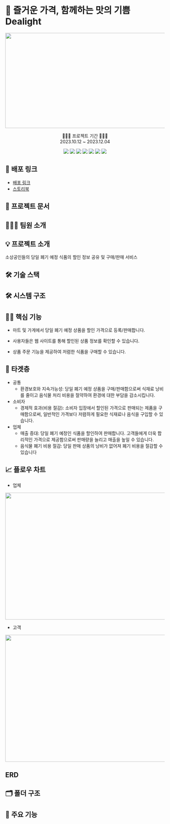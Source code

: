 # 🌱 즐거운 가격, 함께하는 맛의 기쁨 Dealight
<p align="middle">
<img src="https://github.com/Team-PalPalHae-Dealight/Team-PalPalHae-Dealight-FE/assets/108605838/87a79f68-fb41-4752-be4b-fb3ea572b351" width="550px" height="300px" />
</p>

<p align="middle">
👨🏻‍💻 프로젝트 기간 👨🏻‍💻<br />2023.10.12 ~ 2023.12.04
</p>

<div align="middle">
  <img src="https://img.shields.io/badge/next.js-000000?style=for-the-badge&logo=next.js&logoColor=white">
  <img src="https://img.shields.io/badge/typescript-3178C6?style=for-the-badge&logo=typescript&logoColor=white">
  <img src="https://img.shields.io/badge/axios-5A29E4?style=for-the-badge&logo=axios&logoColor=white">
  <img src="https://img.shields.io/badge/reactquery-FF4154?style=for-the-badge&logo=reactquery&logoColor=white">
  <img src="https://img.shields.io/badge/sass-CC6699?style=for-the-badge&logo=sass&logoColor=white">
  <img src="https://img.shields.io/badge/storybook-FF4785?style=for-the-badge&logo=storybook&logoColor=white">
  <img src="https://img.shields.io/badge/figma-F24E1E?style=for-the-badge&logo=figma&logoColor=white">
</div>

<h2> 
   🔗 배포 링크 
</h2>

- [배포 링크](https://dev-dealight.vercel.app/)
- [스토리북](https://team-palpalhae-dealight.github.io/Team-PalPalHae-Dealight-FE/?path=/docs/components-itemcard--docs)

<h2>
  📄 프로젝트 문서
</h2>

<h2>
  👨🏻‍💻 팀원 소개
</h2>


<h2>
  💡 프로젝트 소개
</h2>

  소상공인들의 당일 폐기 예정 식품의 할인 정보 공유 및 구매/판매 서비스

<h2>
  🛠️ 기술 스택
</h2>

<h2>
  🛠️ 시스템 구조
</h2>

<h2>
  💪🏻 핵심 기능
</h2>


  - 마트 및 가게에서 당일 폐기 예정 상품을 할인 가격으로 등록/판매합니다.

  - 사용자들은 웹 사이트를 통해 할인된 상품 정보를 확인할 수 있습니다.

  - 상품 주문 기능을 제공하여 저렴한 식품을 구매할 수 있습니다.

<h2>
  🔫 타겟층
</h2>

- 공통
  - 환경보호와 지속가능성: 당일 폐기 예정 상품을 구매/판매함으로써 식재료 낭비를 줄이고 음식물 처리 비용을 절약하여 환경에 대한 부담을 감소시킵니다.
- 소비자
  - 경제적 효과(비용 절감): 소비자 입장에서 할인된 가격으로 판매되는 제품을 구매함으로써, 일반적인 가격보다 저렴하게 필요한 식재료나 음식을 구입할 수 있습니다. 
- 업체
  - 매출 증대: 당일 폐기 예정인 식품을 할인하여 판매합니다. 고객들에게 더욱 합리적인 가격으로 제공함으로써 판매량을 늘리고 매출을 높일 수 있습니다.
  - 음식물 폐기 비용 절감: 당일 판매 상품의 낭비가 없어져 폐기 비용을 절감할 수 있습니다

<h2>
  📈 플로우 차트
</h2>

- 업체

<img src="https://github.com/Team-PalPalHae-Dealight/Team-PalPalHae-Dealight-FE/assets/108605838/af9875c5-8cf6-4bf3-8e19-f90efaf80871" width="700px" height="400px" />

- 고객

<img src="https://github.com/Team-PalPalHae-Dealight/Team-PalPalHae-Dealight-FE/assets/108605838/9891a5ff-8bdd-4b8b-84df-5ed3bec03056" width="900px" height="400px" />

<h2>
  ERD
</h2>

<h2>
  🗂️ 폴더 구조
</h2>

<h2>
  🎯 주요 기능
</h2>
